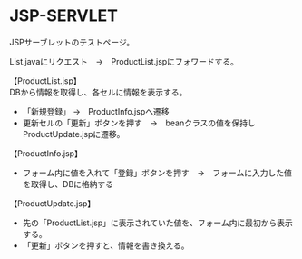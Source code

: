 # JSP-SERVLET
JSPサーブレットのテストページ。

List.javaにリクエスト　→　ProductList.jspにフォワードする。

【ProductList.jsp】<br />
DBから情報を取得し、各セルに情報を表示する。
<ul>
  <li>「新規登録」 →　ProductInfo.jspへ遷移</li>
  <li>更新セルの「更新」ボタンを押す　→　beanクラスの値を保持し　ProductUpdate.jspに遷移。</li>
</ul>

【ProductInfo.jsp】<br />
<ul>
  <li>フォーム内に値を入れて「登録」ボタンを押す　→　フォームに入力した値を取得し、DBに格納する</li>
</ul>
【ProductUpdate.jsp】<br />
<ul>
  <li>先の「ProductList.jsp」に表示されていた値を、フォーム内に最初から表示する。</li>
<li>「更新」ボタンを押すと、情報を書き換える。</li>
</ul>
